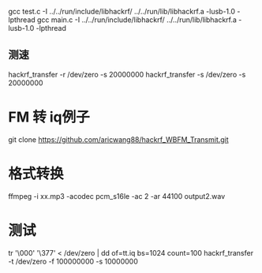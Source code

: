 gcc test.c -I ../../run/include/libhackrf/ ../../run/lib/libhackrf.a -lusb-1.0 -lpthread
gcc main.c -I ../../run/include/libhackrf/ ../../run/lib/libhackrf.a -lusb-1.0 -lpthread

## 测速
hackrf_transfer -r /dev/zero -s 20000000
hackrf_transfer -s /dev/zero -s 20000000

# FM 转 iq例子
git clone https://github.com/aricwang88/hackrf_WBFM_Transmit.git

# 格式转换
ffmpeg -i xx.mp3 -acodec pcm_s16le -ac 2 -ar 44100 output2.wav

# 测试
tr '\000' '\377' < /dev/zero | dd of=tt.iq bs=1024 count=100
hackrf_transfer -t /dev/zero -f 100000000 -s 10000000
